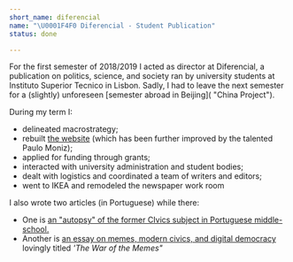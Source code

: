 ```yaml
---
short_name: diferencial
name: "\U0001F4F0 Diferencial - Student Publication"
status: done

---
```

For the first semester of 2018/2019 I acted as director at Diferencial, a publication on politics, science, and society ran by university students at Instituto Superior Tecnico in Lisbon. Sadly, I had to leave the next semester for a (slightly) unforeseen [semester abroad in Beijing]( "China Project").



During my term I:

* delineated macrostrategy; 
* rebuilt [the website](https://diferencial.tecnico.ulisboa.pt) (which has been further improved by the talented Paulo Moniz);
* applied for funding through grants; 
* interacted with university administration and student bodies; 
* dealt with logistics and coordinated a team of writers and editors;
* went to IKEA and remodeled the newspaper work room



I also wrote two articles (in Portuguese) while there:

* One is [an "autopsy" of the former CIvics subject in Portuguese middle-school.](https://diferencial.tecnico.ulisboa.pt/edicao/o-papel-do-ensino-na-formacao-civica/uma-autopsia-a-formacao-civica/)
* Another is [an essay on memes, modern civics, and digital democracy](https://diferencial.tecnico.ulisboa.pt/edicao/a-ue-nao-esta-online/a-guerra-dos-memes/) lovingly titled _'The War of the Memes"_